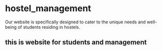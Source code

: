 # hostel_management
Our website is specifically designed to cater to the unique needs and well-being of students residing in hostels.

## this is website for students and management
